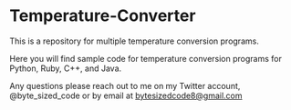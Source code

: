# Temperature-Converter
This is a repository for multiple temperature conversion programs.

Here you will find sample code for temperature conversion programs for Python, Ruby, C++, and Java.

Any questions please reach out to me on my Twitter account, @byte_sized_code or by email at bytesizedcode8@gmail.com
